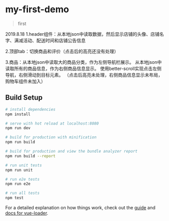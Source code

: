 # my-first-demo

> first

2019.8.18
1.header组件：从本地json中读取数据，然后显示店铺的头像、店铺名字、满减活动、配送时间和店铺公告信息

2.顶部tab：切换商品和评价（点击后的高亮还没有处理）

3.商品：从本地json中读取大的商品分类，作为左侧导航栏展示。
        从本地json中读取所有的商品信息，作为右侧商品信息显示。
        使用better-scroll实现点击左侧导航，右侧滑动到目标元素。
        （点击后高亮未处理，右侧商品信息显示未布局，购物车组件未加入）

## Build Setup

``` bash
# install dependencies
npm install

# serve with hot reload at localhost:8080
npm run dev

# build for production with minification
npm run build

# build for production and view the bundle analyzer report
npm run build --report

# run unit tests
npm run unit

# run e2e tests
npm run e2e

# run all tests
npm test
```

For a detailed explanation on how things work, check out the [guide](http://vuejs-templates.github.io/webpack/) and [docs for vue-loader](http://vuejs.github.io/vue-loader).
